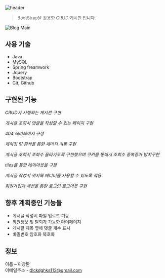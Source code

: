 ![header](https://capsule-render.vercel.app/api?type=waving&color=black&height=100&section=header&text=CRUD%20프로젝트&fontSize=21)
> BootStrap을 활용한 CRUD 게시판 입니다.


![Blog Main](https://user-images.githubusercontent.com/94353223/159122471-a16c5f89-ee83-498f-8ed3-e89afd01ee02.png)

## 사용 기술
* Java
* MySQL
* Spring freamwork
* Jquery
* Bootstrap
* Git, Github


## 구현된 기능
_CRUD가 시행되는 게시판 구현_   

_게시글 조회시 댓글을 작성할 수 있는 페이지 구현_   

_404 에러페이지 구성_   

_페이징 및 검색을 통한 페이지 이동 구현_   

_게시글 조회시 조회수 올라가도록 구현했으며 쿠키를 통해서 조회수 중복증가 방지구현_   

_tiles를 통한 레이아웃을 구분_   

_게시글 작성시 위지웍 에디터를 사용할 수 있도록 적용_   

_회원가입과 세션을 통한 로그인 로그아웃 구현_   


## 향후 계획중인 기능들

* 게시글 작성시 파일 업로드 기능   
* 회원정보 및 탈퇴가 가능한 마이페이지
* 게시글 제목 옆에 댓글 개수 표시
* 비밀번호 암호화 복호화 


## 정보

이름 – 이창환  
이메일주소 - dlckdghks113@gmail.com   

